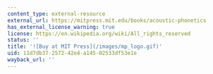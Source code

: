 ```yaml
---
content_type: external-resource
external_url: https://mitpress.mit.edu/books/acoustic-phonetics
has_external_license_warning: true
license: https://en.wikipedia.org/wiki/All_rights_reserved
status: ''
title: '![Buy at MIT Press](/images/mp_logo.gif)'
uid: 11d7db37-2572-42e4-a145-02533df53e1e
wayback_url: ''
---
```

